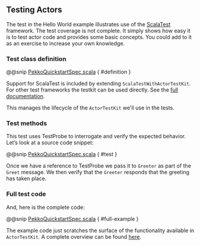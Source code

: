 ## Testing Actors
 
The test in the Hello World example illustrates use of the [ScalaTest](http://www.scalatest.org/) framework. The test coverage is not complete. It simply shows how easy it is to test actor code and provides some basic concepts. You could add to it as an exercise to increase your own knowledge.  

### Test class definition

@@snip [PekkoQuickstartSpec.scala](/src/main/g8/src/test/scala/$package$/PekkoQuickstartSpec.scala) { #definition }

Support for ScalaTest is included by extending `ScalaTestWithActorTestKit`. For other test frameworks the testkit can be
used directly. See the [full documentation](https://pekko.apache.org/docs/pekko/current/typed/testing-async.html).

This manages the lifecycle of the `ActorTestKit` we'll use in the tests.

### Test methods

This test uses TestProbe to interrogate and verify the expected behavior. Let’s look at a source code snippet:

@@snip [PekkoQuickstartSpec.scala](/src/main/g8/src/test/scala/$package$/PekkoQuickstartSpec.scala) { #test }

Once we have a reference to TestProbe we pass it to `Greeter` as part of the `Greet` message. 
We then verify that the `Greeter` responds that the greeting has taken place.

### Full test code
 
And, here is the complete code:
 
@@snip [PekkoQuickstartSpec.scala](/src/main/g8/src/test/scala/$package$/PekkoQuickstartSpec.scala) { #full-example }
 
The example code just scratches the surface of the functionality available in `ActorTestKit`. A complete overview can be found [here](https://pekko.apache.org/docs/pekko/current/typed/testing-async.html).
 
